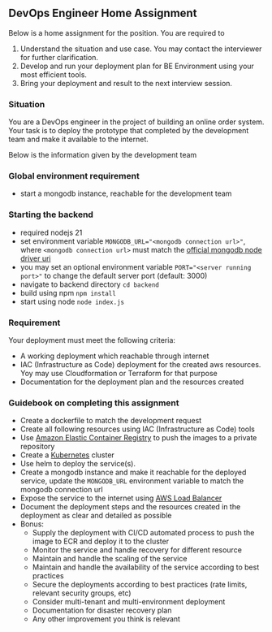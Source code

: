 ## DevOps Engineer Home Assignment
Below is a home assignment for the position. You are required to
1. Understand the situation and use case. You may contact the interviewer for further clarification.
2. Develop and run your deployment plan for BE Environment using your most efficient tools.
3. Bring your deployment and result to the next interview session.

### Situation
You are a DevOps engineer in the project of building an online order system. Your task is to deploy the prototype that completed by the development team and make it available to the internet.

Below is the information given by the development team

### Global environment requirement
- start a mongodb instance, reachable for the development team

### Starting the backend
- required nodejs 21
- set environment variable `MONGODB_URL="<mongodb connection url>"`, where `<mongodb connection url>` must match the [official mongodb node driver uri](https://docs.mongodb.com/drivers/node/current/fundamentals/connection/#connection-uri)
- you may set an optional environment variable `PORT="<server running port>"` to change the default server port (default: 3000)
- navigate to backend directory `cd backend`
- build using npm `npm install`
- start using node `node index.js`

### Requirement
Your deployment must meet the following criteria:
- A working deployment which reachable through internet
- IAC (Infrastructure as Code) deployment for the created aws resources. Yoy may use Cloudformation or Terraform for that purpose 
- Documentation for the deployment plan and the resources created

### Guidebook on completing this assignment
- Create a dockerfile to match the development request
- Create all following resources using IAC (Infrastructure as Code) tools
- Use [Amazon Elastic Container Registry](https://us-east-1.console.aws.amazon.com/ecr/get-started) to push the images to a private repository
- Create a [Kubernetes](https://us-east-1.console.aws.amazon.com/eks/home) cluster
- Use helm to deploy the service(s).
- Create a mongodb instance and make it reachable for the deployed service, update the `MONGODB_URL` environment variable to match the mongodb connection url 
- Expose the service to the internet using [AWS Load Balancer](https://us-east-1.console.aws.amazon.com/ec2/v2/home?region=us-east-1#LoadBalancers:sort=loadBalancerName)
- Document the deployment steps and the resources created in the deployment as clear and detailed as possible
- Bonus:
  - Supply the deployment with CI/CD automated process to push the image to ECR and deploy it to the cluster
  - Monitor the service and handle recovery for different resource
  - Maintain and handle the scaling of the service
  - Maintain and handle the availability of the service according to best practices
  - Secure the deployments according to best practices (rate limits, relevant security groups, etc)
  - Consider multi-tenant and multi-environment deployment 
  - Documentation for disaster recovery plan
  - Any other improvement you think is relevant
